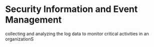 # Security Information and Event Management

collecting and analyzing the log data to monitor critical activities in an organizationS
